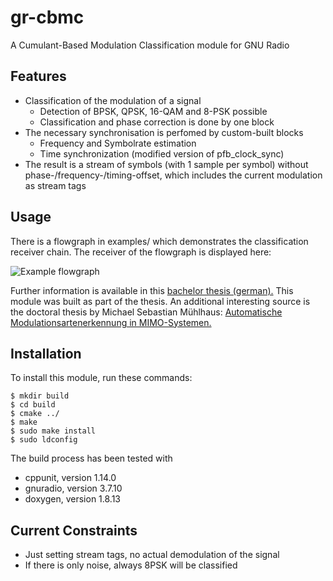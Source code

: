 # gr-cbmc
A Cumulant-Based Modulation Classification module for GNU Radio

## Features
* Classification of the modulation of a signal
  * Detection of BPSK, QPSK, 16-QAM and 8-PSK possible
  * Classification and phase correction is done by one block
* The necessary synchronisation is perfomed by custom-built blocks
  * Frequency and Symbolrate estimation
  * Time synchronization (modified version of pfb_clock_sync)
* The result is a stream of symbols (with 1 sample per symbol) without phase-/frequency-/timing-offset, which includes the current modulation as stream tags

## Usage
There is a flowgraph in examples/ which demonstrates the classification receiver chain. The receiver of the flowgraph is displayed here:

![Example flowgraph](https://github.com/kit-cel/gr-cbmc/raw/master/pic_example_flowgraph.png "Example flowgraph")

Further information is available in this [bachelor thesis (german).](https://github.com/kit-cel/gr-cbmc/raw/master/Bachelor_thesis_Douglas_Weber.pdf) This module was built as part of the thesis. An additional interesting source is the doctoral thesis by Michael Sebastian Mühlhaus: [Automatische Modulationsartenerkennung in MIMO-Systemen.](https://publikationen.bibliothek.kit.edu/1000039383)

## Installation
To install this module, run these commands:

    $ mkdir build
    $ cd build
    $ cmake ../
    $ make
    $ sudo make install
    $ sudo ldconfig

The build process has been tested with
  * cppunit, version 1.14.0
  * gnuradio, version 3.7.10
  * doxygen, version 1.8.13

## Current Constraints
* Just setting stream tags, no actual demodulation of the signal
* If there is only noise, always 8PSK will be classified

